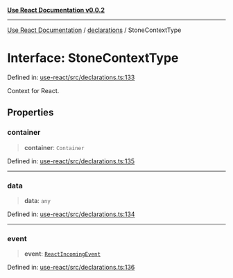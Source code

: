 [**Use React Documentation v0.0.2**](../../README.md)

***

[Use React Documentation](../../modules.md) / [declarations](../README.md) / StoneContextType

# Interface: StoneContextType

Defined in: [use-react/src/declarations.ts:133](https://github.com/stonemjs/use-react/blob/50c96852bd65a75b7f2a00786393fb0c90af6da8/src/declarations.ts#L133)

Context for React.

## Properties

### container

> **container**: `Container`

Defined in: [use-react/src/declarations.ts:135](https://github.com/stonemjs/use-react/blob/50c96852bd65a75b7f2a00786393fb0c90af6da8/src/declarations.ts#L135)

***

### data

> **data**: `any`

Defined in: [use-react/src/declarations.ts:134](https://github.com/stonemjs/use-react/blob/50c96852bd65a75b7f2a00786393fb0c90af6da8/src/declarations.ts#L134)

***

### event

> **event**: [`ReactIncomingEvent`](../type-aliases/ReactIncomingEvent.md)

Defined in: [use-react/src/declarations.ts:136](https://github.com/stonemjs/use-react/blob/50c96852bd65a75b7f2a00786393fb0c90af6da8/src/declarations.ts#L136)
